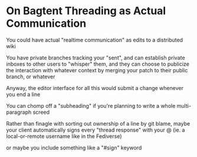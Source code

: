 # On Bagtent Threading as Actual Communication

You could have actual "realtime communication" as edits to a distributed wiki

You have private branches tracking your "sent", and can establish private inboxes to other users to "whisper" them, and they can choose to publicize the interaction with whatever context by merging your patch to their public branch, or whatever

Anyway, the editor interface for all this would submit a change whenever you end a line

You can chomp off a "subheading" if you're planning to write a whole multi-paragraph screed

Rather than finagle with sorting out ownership of a line by git blame, maybe your client automatically signs every "thread response" with your @ (ie. a local-or-remote username like in the Fediverse)

or maybe you include something like a "#sign" keyword
